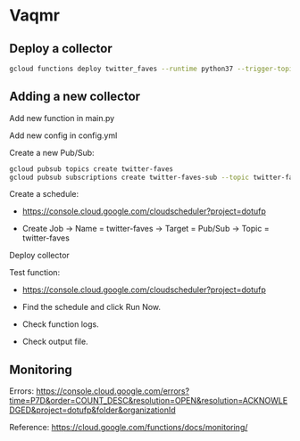 # Vaqmr

## Deploy a collector

```bash
gcloud functions deploy twitter_faves --runtime python37 --trigger-topic twitter-faves
```

## Adding a new collector

Add new function in main.py

Add new config in config.yml

Create a new Pub/Sub:

```bash
gcloud pubsub topics create twitter-faves
gcloud pubsub subscriptions create twitter-faves-sub --topic twitter-faves
```

Create a schedule:

- <https://console.cloud.google.com/cloudscheduler?project=dotufp>

- Create Job -> Name = twitter-faves -> Target = Pub/Sub -> Topic = twitter-faves

Deploy collector

Test function:

- <https://console.cloud.google.com/cloudscheduler?project=dotufp>

- Find the schedule and click Run Now.

- Check function logs.

- Check output file.

## Monitoring

Errors: <https://console.cloud.google.com/errors?time=P7D&order=COUNT_DESC&resolution=OPEN&resolution=ACKNOWLEDGED&project=dotufp&folder&organizationId>

Reference: <https://cloud.google.com/functions/docs/monitoring/>
